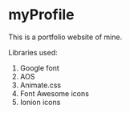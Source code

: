 # myProfile

This is a portfolio website of mine. 

Libraries used:
1. Google font
2. AOS 
3. Animate.css
4. Font Awesome icons
5. Ionion icons
